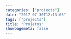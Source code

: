 ```yaml
---
categories: ["projects"]
date: "2017-07-30T12:13:05"
tags: ["projects"]
title: "Projetos"
showpagemeta: false
---
```

